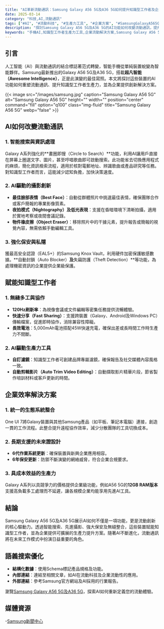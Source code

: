 ```yaml
---
title: "AI革新流動通訊：Samsung Galaxy A56 5G及A36 5G如何提升知識型工作者及企業效率"
date: 2025-03-14
category: "科技,AI,流動通訊"
tags: ["#AI", "#流動科技", "#生產力工具", "#企業方案", "#SamsungGalaxyA565G", "#SamsungGalaxyA365G"]
description: "探討Samsung Galaxy A56 5G及A36 5G的AI功能如何改變流動通訊，提升知識型工作者生產力，並提供企業方案以達至無縫效率。"
keywords: "手機AI,知識型工作者生產力工具,企業流動解決方案,Samsung Galaxy A56 5G,Samsung Galaxy A36 5G,AI影像編輯,安全流動通訊"
---
```


## 引言
人工智能（AI）與流動通訊的結合標誌著范式轉變，智能手機從單純裝置蛻變為智能夥伴。Samsung最新推出的Galaxy A56 5G及A36 5G，搭載**超凡智能（Awesome Intelligence）**，正是此演變的最佳寫照。本文將探討這些裝置的AI功能如何重塑流動通訊、提升知識型工作者生產力，並為企業提供創新解決方案。

{{< image src="/images/samsung.jpg" caption="Samsung Galaxy A56 5G" alt="Samsung Galaxy A56 5G" height="" width="" position="center" command="fill" option="q100" class="img-fluid" title="Samsung Galaxy A56 5G" webp="false" >}}

## AI如何改變流動通訊

### 1. **智能搜索與資訊處理**
Galaxy A系列強化的**畫圈即搜（Circle to Search）**功能，利用AI讓用戶直接在屏幕上圈選文字、圖片，甚至哼唱歌曲即可啟動搜索。此功能省去切換應用程式的麻煩，簡化資訊檢索流程，適用於核對電郵地址、辨識歌曲或產品研究等任務。對知識型工作者而言，這能減少認知負擔，加快決策速度。

### 2. **AI驅動的攝影創新**
- **最佳臉部表情（Best Face）**：自動從群體照片中挑選最佳表情，確保團隊合作或客戶簡報的專業影像質素。
- **夜拍模式（Nightography）及低光表現**：支援在昏暗環境下清晰拍攝，適用於實地考察或夜間會議記錄。
- **物件橡皮擦（Object Eraser）**：移除照片中的干據元素，提升報告或簡報的視覺內容，無需依賴手動編輯工具。

### 3. **強化保安與私隱**
獲最高安全認證（EAL5+）的Samsung Knox Vault，利用硬件加密保護敏感數據。**自動封鎖（Auto Blocker）**及**失竊防護（Theft Detection）**等功能，為處理機密資訊的企業提供企業級保護。

## 賦能知識型工作者

### 1. **無縫多工與協作**
- **120Hz刷新率**：為視像會議或文件編輯等密集任務提供流暢體驗。
- **快速分享（Fast Sharing）**：支援跨裝置（Galaxy、Android及Windows PC）傳輸檔案，促進即時協作，消除兼容性障礙。
- **長效電池**：5,000mAh電池搭配45W快速充電，確保出差或長時間工作時生產力不間斷。

### 2. **AI驅動生產力工具**
- **自訂濾鏡**：知識型工作者可創建品牌專屬濾鏡，確保報告及社交媒體內容風格一致。
- **自動剪輯影片（Auto Trim Video Editing）**：自動擷取影片精華片段，節省製作培訓材料或客戶更新的時間。

## 企業效率解決方案

### 1. **統一的生態系統整合**
One UI 7將Galaxy裝置與其他Samsung產品（如平板、筆記本電腦）連接，創造一貫的工作流程。此整合提升遠程協作效率，減少分散團隊的工具切換成本。

### 2. **長期支援的未來證設計**
- **6代作業系統更新**：確保裝置與新興企業應用相容。
- **6年保安更新**：防禦不斷演變的網絡威脅，符合企業合規要求。

### 3. **具成本效益的生產力**
Galaxy A系列以具競爭力的價格提供企業級功能，例如A56 5G的**12GB RAM版本**支援高負載多工處理而不延遲，讓各規模企業均能享用先進AI工具。

## 結論
Samsung Galaxy A56 5G及A36 5G展示AI如何不僅是一項功能，更是流動創新的核心驅動力。透過智能搜索、先進攝影、強大保安及無縫整合，這些裝置賦能知識型工作者，並為企業提供可擴展的生產力提升方案。隨著AI不斷進化，流動通訊將在未來工作模式中扮演日益重要的角色。

## 語義搜索優化
- **結構化數據**：使用Schema標記產品規格及功能。
- **內部連結**：連結至相關文章，如AI在流動科技及企業流動性的應用。
- **外部連結**：參考Samsung官方網站及AI採用的行業報告。

瀏覽[Samsung Galaxy A56 5G及A36 5G](https://www.samsung.com/hk/)，探索AI如何重新定義您的流動體驗。

## 媒體資源
-[Samsung新聞中心](http://news.samsung.com)